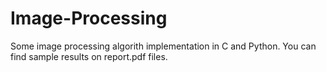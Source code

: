 # Image-Processing
Some image processing algorith implementation in C and Python.
You can find sample results on report.pdf files.
